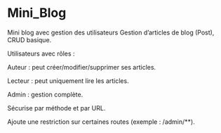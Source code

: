 # Mini_Blog

Mini blog avec gestion des utilisateurs
Gestion d’articles de blog (Post), CRUD basique.

Utilisateurs avec rôles :

Auteur : peut créer/modifier/supprimer ses articles.

Lecteur : peut uniquement lire les articles.

Admin : gestion complète.

Sécurise par méthode et par URL.

Ajoute une restriction sur certaines routes (exemple : /admin/**).
